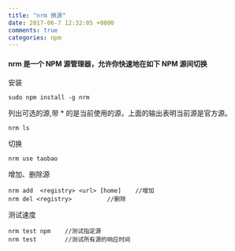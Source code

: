 ```yaml
---
title: "nrm 换源"
date: 2017-06-7 12:32:05 +0800
comments: true
categories: npm
---
```

#### nrm 是一个 NPM 源管理器，允许你快速地在如下 NPM 源间切换

安装
```
sudo npm install -g nrm
```
<!--more-->

列出可选的源,带 * 的是当前使用的源，上面的输出表明当前源是官方源。
```
nrm ls 
```


切换

```
nrm use taobao
```

增加、删除源
```
nrm add  <registry> <url> [home]	//增加
nrm del <registry>			//删除
```
测试速度

```
nrm test npm	//测试指定源
nrm test		//测试所有源的响应时间
```
